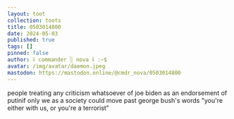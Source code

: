 ```yaml
---
layout: toot
collection: toots
title: 0503014800
date: 2024-05-03
published: true
tags: []
pinned: false
author: ⸸ commander ░ nova ⸸ :~$
avatar: /img/avatar/daemon.jpeg
mastodon: https://mastodon.online/@cmdr_nova/0503014800
---
```


people treating any criticism whatsoever of joe biden as an endorsement of putinif only we as a society could move past george bush's words "you're either with us, or you're a terrorist"
